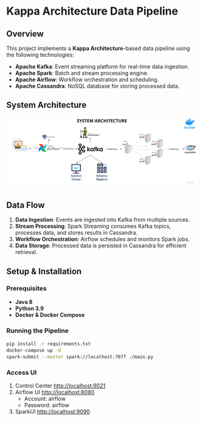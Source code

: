 # Kappa Architecture Data Pipeline

## Overview
This project implements a **Kappa Architecture**-based data pipeline using the following technologies:

- **Apache Kafka**: Event streaming platform for real-time data ingestion.
- **Apache Spark**: Batch and stream processing engine.
- **Apache Airflow**: Workflow orchestration and scheduling.
- **Apache Cassandra**: NoSQL database for storing processed data.

## System Architecture

<img src="./images/architecture.png">

## Data Flow
1. **Data Ingestion**: Events are ingested into Kafka from multiple sources.
2. **Stream Processing**: Spark Streaming consumes Kafka topics, processes data, and stores results in Cassandra.
3. **Workflow Orchestration**: Airflow schedules and monitors Spark jobs.
4. **Data Storage**: Processed data is persisted in Cassandra for efficient retrieval.

## Setup & Installation
### Prerequisites
- **Java 8**
- **Python 3.9**
- **Docker & Docker Compose**

### Running the Pipeline
   ```bash
   pip install -r requirements.txt
   docker-compose up -d 
   spark-submit --master spark://localhost:7077 ./main.py
   ```

### Access UI
1. Control Center
   <a href="http://localhost:9021">http://localhost:9021</a>
2. Airflow UI
   <a href="http://localhost:8080">http://localhost:8080</a>
   - Account: airflow
   - Password: airflow
3. SparkUI
   <a href="http://localhost:9090">http://localhost:9090</a>
